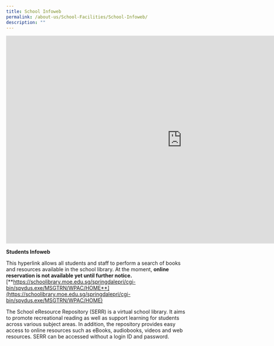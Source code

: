 ```yaml
---
title: School Infoweb
permalink: /about-us/School-Facilities/School-Infoweb/
description: ""
---
```

<iframe allowfullscreen="true" height="569" width="960" frameborder="0" src="https://docs.google.com/presentation/d/e/2PACX-1vRY3qhLJbK3E-gz2cVDYRgAmeCaAnZYMTrJpCL9735-cnyEic7G77M9kfmm_6zJjtgf79c7tq6SiBed/embed?start=false&amp;loop=false&amp;delayms=3000"></iframe>

**Students Infoweb**

This hyperlink allows all students and staff to perform a search of books and resources available in the school library. At the moment,&nbsp;**online reservation is not available yet until further notice.**  
[**https://schoolibrary.moe.edu.sg/springdalepri/cgi-bin/spydus.exe/MSGTRN/WPAC/HOME**](https://schoolibrary.moe.edu.sg/springdalepri/cgi-bin/spydus.exe/MSGTRN/WPAC/HOME)  
  
  
The School eResource Repository (SERR) is a virtual school library. It aims to promote recreational reading as well as support learning for students across various subject areas. In addition, the repository provides easy access to online resources such as eBooks, audiobooks, videos and web resources. SERR can be accessed without a login ID and password.